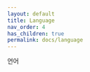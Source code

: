 ```yaml
---
layout: default
title: Language
nav_order: 4
has_children: true
permalink: docs/language
---
```


언어